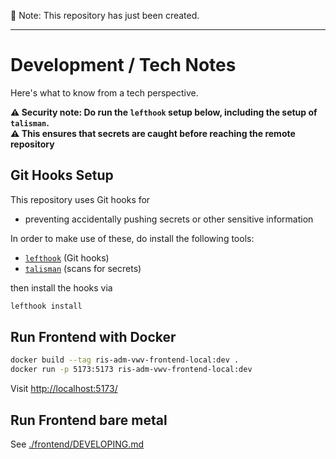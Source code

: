 🚧 Note: This repository has just been created.

---

# Development / Tech Notes

Here's what to know from a tech perspective.

**⚠️ Security note: Do run the `lefthook` setup below, including the setup of `talisman`.<br>
⚠️ This ensures that secrets are caught before reaching the remote repository**

## Git Hooks Setup

This repository uses Git hooks for

- preventing accidentally pushing secrets or other sensitive information

In order to make use of these, do install the following tools:

- [`lefthook`](https://github.com/evilmartians/lefthook) (Git hooks)
- [`talisman`](https://thoughtworks.github.io/talisman/docs) (scans for secrets)

then install the hooks via

```bash
lefthook install
```

## Run Frontend with Docker

```bash
docker build --tag ris-adm-vwv-frontend-local:dev .
docker run -p 5173:5173 ris-adm-vwv-frontend-local:dev
```

Visit [http://localhost:5173/](http://localhost:5173/)

## Run Frontend bare metal

See [./frontend/DEVELOPING.md](./frontend/DEVELOPING.md)
